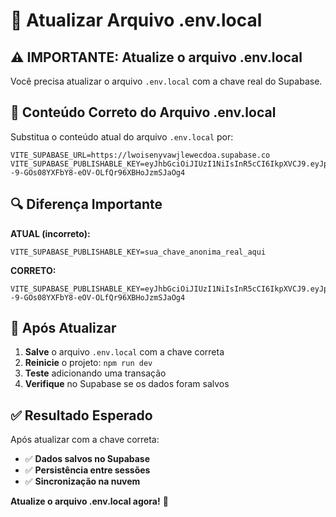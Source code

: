 # 🔧 Atualizar Arquivo .env.local

## ⚠️ **IMPORTANTE: Atualize o arquivo .env.local**

Você precisa atualizar o arquivo `.env.local` com a chave real do Supabase.

## 📝 **Conteúdo Correto do Arquivo .env.local**

Substitua o conteúdo atual do arquivo `.env.local` por:

```
VITE_SUPABASE_URL=https://lwoisenyvawjlewecdoa.supabase.co
VITE_SUPABASE_PUBLISHABLE_KEY=eyJhbGciOiJIUzI1NiIsInR5cCI6IkpXVCJ9.eyJpc3MiOiJzdXBhYmFzZSIsInJlZiI6Imx3b2lzZW55dmF3amxld2VjZG9hIiwicm9sZSI6InNlcnZpY2Vfcm9sZSIsImlhdCI6MTc1NjgxNDAwNCwiZXhwIjoyMDcyMzkwMDA0fQ.M4n--9-GOs08YXFbY8-eOV-OLfQr96XBHoJzmSJaOg4
```

## 🔍 **Diferença Importante**

**ATUAL (incorreto):**
```
VITE_SUPABASE_PUBLISHABLE_KEY=sua_chave_anonima_real_aqui
```

**CORRETO:**
```
VITE_SUPABASE_PUBLISHABLE_KEY=eyJhbGciOiJIUzI1NiIsInR5cCI6IkpXVCJ9.eyJpc3MiOiJzdXBhYmFzZSIsInJlZiI6Imx3b2lzZW55dmF3amxld2VjZG9hIiwicm9sZSI6InNlcnZpY2Vfcm9sZSIsImlhdCI6MTc1NjgxNDAwNCwiZXhwIjoyMDcyMzkwMDA0fQ.M4n--9-GOs08YXFbY8-eOV-OLfQr96XBHoJzmSJaOg4
```

## 🚀 **Após Atualizar**

1. **Salve** o arquivo `.env.local` com a chave correta
2. **Reinicie** o projeto: `npm run dev`
3. **Teste** adicionando uma transação
4. **Verifique** no Supabase se os dados foram salvos

## ✅ **Resultado Esperado**

Após atualizar com a chave correta:
- ✅ **Dados salvos no Supabase**
- ✅ **Persistência entre sessões**
- ✅ **Sincronização na nuvem**

**Atualize o arquivo .env.local agora!** 🎉





